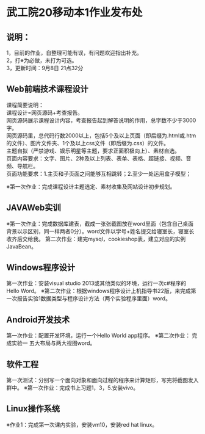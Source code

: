 # 武工院20移动本1作业发布处
## 说明：
1，目前的作业，自整理可能有误，有问题欢迎指出补充。   
2，打※为必做，未打为可选。        
3，更新时间：9月8日 21点32分   
         
## Web前端技术课程设计   
课程简要说明：    
课程设计=网页源码+考查报告。    
网页源码展示课程设计内容，考查报告起到解答说明的作用，总字数不少于3000字。    
网页源码里，总代码行数2000以上，包括5个及以上页面（即后缀为.html或.htm的文件）、图片文件夹、1个及以上css文件（即后缀为.css）的文件。    
主题自拟（严禁游戏、娱乐明星等主题，要求正面积极向上）、素材自选。    
页面内容要求：文字、图片、2种及以上列表、表单、表格、超链接、视频、音频、导航栏。    
页面功能要求：1.主页和子页面之间能够互相跳转；2.至少一处运用盒子模型；    

※第一次作业：完成课程设计主题选定、素材收集及网站设计初步规划。    
          
## JAVAWeb实训   
※第一次作业：完成数据库建表，截成一张张截图放在word里面（包含自己桌面背景以示区别，同一样两者0分）。word文件以学号+姓名提交给寝室长，寝室长收齐后交给我。 
第二次作业：建完mysql，cookieshop表，建立对应的实例JavaBean。

## Windows程序设计
第一次作业：安装visual studio 2013或其他类似的环境，运行一次c#程序的Hello Word。
※第二次作业：根据windows程序设计上机指导书22版，来完成第一次报告实验1数据类型与程序设计方法（两个实验程序里面）word。
               
## Android开发技术      
第一次作业：配置开发环境，运行一个Hello World app程序。
※第二次作业： 完成实验一 五大布局与两大视图word。    

## 软件工程
第一次测试：分别写一个面向对象和面向过程的程序来计算矩形，写完将截图发入群中。
※第一次作业：完成书上习题1，3，5.安装vivo。

## Linux操作系统
※作业1：完成第一次课内实验，安装vm10，安装red hat linux。
